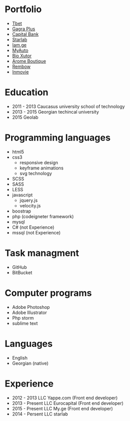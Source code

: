 # Portfolio
* [Tbet](https://tbet.ge/ka/)
* [Gagra Plus](http://gagraplus.com/test)
* [Capital Bank](http://capitalbank.ge/)
* [Starlab](http://starlab.ge/)
* [Iam.ge](http://iam.ge/)
* [MyAuto](http://MyAuto.ge/)
* [Bio Xutor](http://bio-xutor.ru/)
* [Arome Boutique](http://arome.ge/)
* [Rembow](http://rembow.ge/)
* [Inmovie](http://inmovie.ge/)

# Education

* 2011 - 2013 Caucasus university school of technology
* 2013 - 2015 Georgian techincal university
* 2015 Geolab

# Programming languages

* html5
* css3
  * responsive design
  * keyframe animations
  * svg technology
* SCSS
* SASS
* LESS
* javascript
  * jquery.js
  * velocity.js
* boostrap
* php (codeigneter framework)
* mysql
* C# (not Experience)
* mssql (not Experience)

# Task managment

* GitHub
* BitBucket

# Computer programs

* Adobe Photoshop
* Adobe Illustrator
* Php storm
* sublime text

# Languages

* English
* Georgian (native)

# Experience 

* 2012 - 2013 LLC Yappe.com (Front end developer)
* 2013 - Present LLC Eurocapital (Front end developer)
* 2015 - Present LLC My.ge (Front end developer)
* 2014 - Persent LLC starlab










